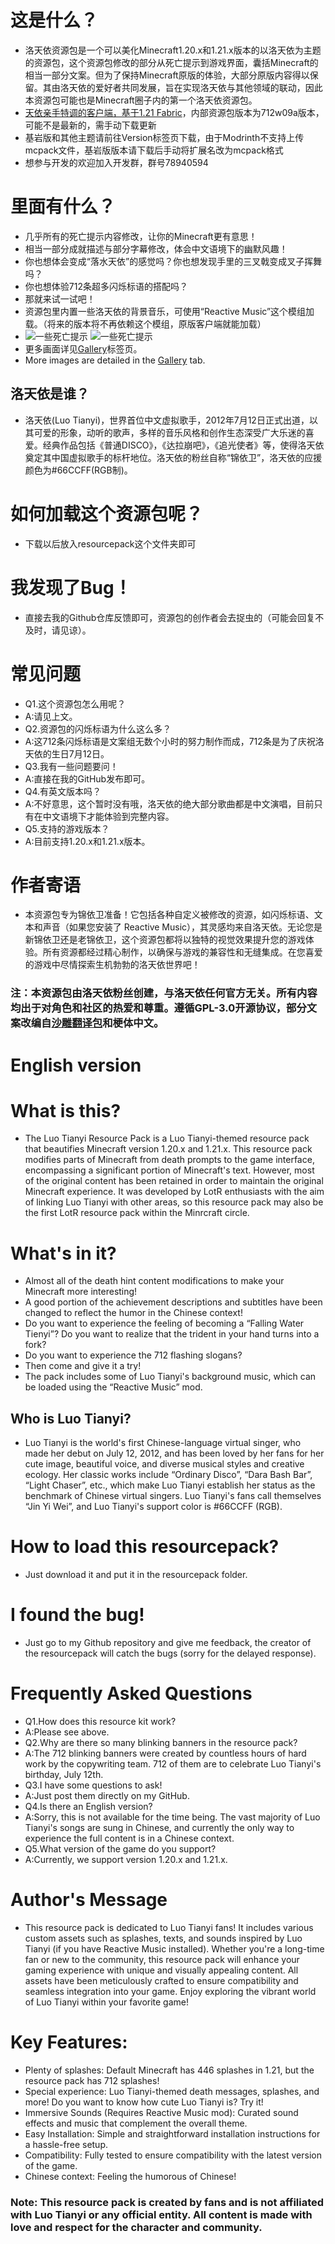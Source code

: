 # 这是什么？
- 洛天依资源包是一个可以美化Minecraft1.20.x和1.21.x版本的以洛天依为主题的资源包，这个资源包修改的部分从死亡提示到游戏界面，囊括Minecraft的相当一部分文案。但为了保持Minecraft原版的体验，大部分原版内容得以保留。其由洛天依的爱好者共同发展，旨在实现洛天依与其他领域的联动，因此本资源包可能也是Minecraft圈子内的第一个洛天依资源包。
- [天依亲手特调的客户端，基于1.21 Fabric](https://45blcg-my.sharepoint.com/:u:/g/personal/luotianyi_45blcg_onmicrosoft_com/EfvDy_CPDsxDrC0dKh2F8gUBKSuMcYsSkQz_L63cn6VAng?e=QzwAL0)，内部资源包版本为712w09a版本，可能不是最新的，需手动下载更新
- 基岩版和其他主题请前往Version标签页下载，由于Modrinth不支持上传mcpack文件，基岩版版本请下载后手动将扩展名改为mcpack格式
- 想参与开发的欢迎加入开发群，群号78940594
# 里面有什么？
- 几乎所有的死亡提示内容修改，让你的Minecraft更有意思！
- 相当一部分成就描述与部分字幕修改，体会中文语境下的幽默风趣！
- 你也想体会变成“落水天依”的感觉吗？你也想发现手里的三叉戟变成叉子挥舞吗？
- 你也想体验712条超多闪烁标语的搭配吗？
- 那就来试一试吧！
- 资源包里内置一些洛天依的背景音乐，可使用“Reactive Music”这个模组加载。（将来的版本将不再依赖这个模组，原版客户端就能加载）
- ![一些死亡提示](https://cdn.modrinth.com/data/cached_images/93bb677de2e3d40d6ebb05aa65cb25442654c5c2.png)
  ![一些死亡提示](https://cdn.modrinth.com/data/cached_images/39d99d4f10c70cc7fe53a5faf35202dd8defcea8.png)
- 更多画面详见[Gallery](https://modrinth.com/resourcepack/luo-tianyi-resource-pack/gallery)标签页。
- More images are detailed in the [Gallery](https://modrinth.com/resourcepack/luo-tianyi-resource-pack/gallery) tab.
## 洛天依是谁？
- 洛天依(Luo Tianyi)，世界首位中文虚拟歌手，2012年7月12日正式出道，以其可爱的形象，动听的歌声，多样的音乐风格和创作生态深受广大乐迷的喜爱。经典作品包括《普通DISCO》，《达拉崩吧》，《追光使者》等，使得洛天依奠定其中国虚拟歌手的标杆地位。洛天依的粉丝自称“锦依卫”，洛天依的应援颜色为#66CCFF(RGB制)。
# 如何加载这个资源包呢？
- 下载以后放入resourcepack这个文件夹即可
# 我发现了Bug！
- 直接去我的Github仓库反馈即可，资源包的创作者会去捉虫的（可能会回复不及时，请见谅）。
# 常见问题
- Q1.这个资源包怎么用呢？
- A:请见上文。
- Q2.资源包的闪烁标语为什么这么多？
- A:这712条闪烁标语是文案组无数个小时的努力制作而成，712条是为了庆祝洛天依的生日7月12日。
- Q3.我有一些问题要问！
- A:直接在我的GitHub发布即可。
- Q4.有英文版本吗？
- A:不好意思，这个暂时没有哦，洛天依的绝大部分歌曲都是中文演唱，目前只有在中文语境下才能体验到完整内容。
- Q5.支持的游戏版本？
- A:目前支持1.20.x和1.21.x版本。
# 作者寄语
- 本资源包专为锦依卫准备！它包括各种自定义被修改的资源，如闪烁标语、文本和声音（如果您安装了 Reactive Music），其灵感均来自洛天依。无论您是新锦依卫还是老锦依卫，这个资源包都将以独特的视觉效果提升您的游戏体验。所有资源都经过精心制作，以确保与游戏的兼容性和无缝集成。在您喜爱的游戏中尽情探索生机勃勃的洛天依世界吧！
### **注：本资源包由洛天依粉丝创建，与洛天依任何官方无关。所有内容均出于对角色和社区的热爱和尊重。遵循GPL-3.0开源协议，部分文案改编自[沙雕翻译包](https://modrinth.com/resourcepack/stupid-mc-translate-chn)和梗体中文。**
# English version
# What is this?
- The Luo Tianyi Resource Pack is a Luo Tianyi-themed resource pack that beautifies Minecraft version 1.20.x and 1.21.x. This resource pack modifies parts of Minecraft from death prompts to the game interface, encompassing a significant portion of Minecraft's text. However, most of the original content has been retained in order to maintain the original Minecraft experience. It was developed by LotR enthusiasts with the aim of linking Luo Tianyi with other areas, so this resource pack may also be the first LotR resource pack within the Minrcraft circle.
# What's in it?
- Almost all of the death hint content modifications to make your Minecraft more interesting!
- A good portion of the achievement descriptions and subtitles have been changed to reflect the humor in the Chinese context!
- Do you want to experience the feeling of becoming a “Falling Water Tienyi”? Do you want to realize that the trident in your hand turns into a fork?
- Do you want to experience the 712 flashing slogans?
- Then come and give it a try!
- The pack includes some of Luo Tianyi's background music, which can be loaded using the “Reactive Music” mod.
## Who is Luo Tianyi?
- Luo Tianyi is the world's first Chinese-language virtual singer, who made her debut on July 12, 2012, and has been loved by her fans for her cute image, beautiful voice, and diverse musical styles and creative ecology. Her classic works include “Ordinary Disco”, “Dara Bash Bar”, “Light Chaser”, etc., which make Luo Tianyi establish her status as the benchmark of Chinese virtual singers. Luo Tianyi's fans call themselves “Jin Yi Wei”, and Luo Tianyi's support color is #66CCFF (RGB).
# How to load this resourcepack?
- Just download it and put it in the resourcepack folder.
# I found the bug!
- Just go to my Github repository and give me feedback, the creator of the resourcepack will catch the bugs (sorry for the delayed response).
# Frequently Asked Questions
- Q1.How does this resource kit work?
- A:Please see above.
- Q2.Why are there so many blinking banners in the resource pack?
- A:The 712 blinking banners were created by countless hours of hard work by the copywriting team. 712 of them are to celebrate Luo Tianyi's birthday, July 12th.
- Q3.I have some questions to ask!
- A:Just post them directly on my GitHub.
- Q4.Is there an English version?
- A:Sorry, this is not available for the time being. The vast majority of Luo Tianyi's songs are sung in Chinese, and currently the only way to experience the full content is in a Chinese context.
- Q5.What version of the game do you support?
- A:Currently, we support version 1.20.x and 1.21.x.
# Author's Message
- This resource pack is dedicated to Luo Tianyi fans! It includes various custom assets such as splashes, texts, and sounds inspired by Luo Tianyi (if you have Reactive Music installed). Whether you're a long-time fan or new to the community, this resource pack will enhance your gaming experience with unique and visually appealing content. All assets have been meticulously crafted to ensure compatibility and seamless integration into your game. Enjoy exploring the vibrant world of Luo Tianyi within your favorite game!

# Key Features:

- Plenty of splashes: Default Minecraft has 446 splashes in 1.21, but the resource pack has 712 splashes!
- Special experience: Luo Tianyi-themed death messages, splashes, and more! Do you want to know how cute Luo Tianyi is? Try it!
- Immersive Sounds (Requires Reactive Music mod): Curated sound effects and music that complement the overall theme.
- Easy Installation: Simple and straightforward installation instructions for a hassle-free setup.
- Compatibility: Fully tested to ensure compatibility with the latest version of the game.
- Chinese context: Feeling the humorous of Chinese!

### **Note: This resource pack is created by fans and is not affiliated with Luo Tianyi or any official entity. All content is made with love and respect for the character and community.**

